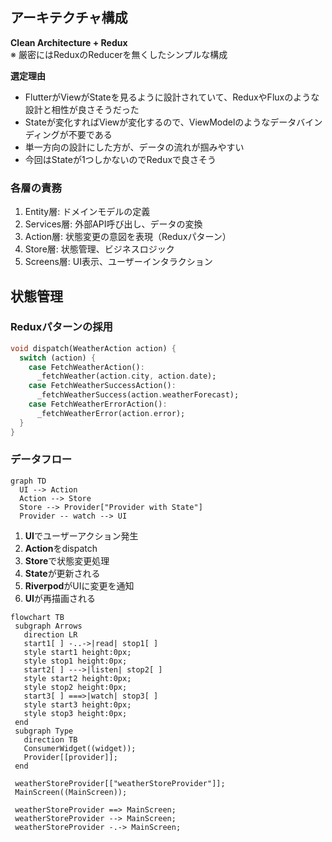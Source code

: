 ## アーキテクチャ構成
**Clean Architecture + Redux**  
※ 厳密にはReduxのReducerを無くしたシンプルな構成

**選定理由**
- FlutterがViewがStateを見るように設計されていて、ReduxやFluxのような設計と相性が良さそうだった
- Stateが変化すればViewが変化するので、ViewModelのようなデータバインディングが不要である
- 単一方向の設計にした方が、データの流れが掴みやすい
- 今回はStateが1つしかないのでReduxで良さそう

### 各層の責務
 1. Entity層: ドメインモデルの定義
 2. Services層: 外部API呼び出し、データの変換
 3. Action層: 状態変更の意図を表現（Reduxパターン）
 4. Store層: 状態管理、ビジネスロジック
 5. Screens層: UI表示、ユーザーインタラクション

## 状態管理
### Reduxパターンの採用
```dart
void dispatch(WeatherAction action) {
  switch (action) {
    case FetchWeatherAction():
      _fetchWeather(action.city, action.date);
    case FetchWeatherSuccessAction():
      _fetchWeatherSuccess(action.weatherForecast);
    case FetchWeatherErrorAction():
      _fetchWeatherError(action.error);
  }
}
```

### データフロー
```mermaid
graph TD
  UI --> Action
  Action --> Store
  Store --> Provider["Provider with State"]
  Provider -- watch --> UI
```

1. **UI**でユーザーアクション発生
2. **Action**をdispatch
3. **Store**で状態変更処理
4. **State**が更新される
5. **Riverpod**がUIに変更を通知
6. **UI**が再描画される

 ```mermaid
flowchart TB
  subgraph Arrows
    direction LR
    start1[ ] -..->|read| stop1[ ]
    style start1 height:0px;
    style stop1 height:0px;
    start2[ ] --->|listen| stop2[ ]
    style start2 height:0px;
    style stop2 height:0px;
    start3[ ] ===>|watch| stop3[ ]
    style start3 height:0px;
    style stop3 height:0px;
  end
  subgraph Type
    direction TB
    ConsumerWidget((widget));
    Provider[[provider]];
  end

  weatherStoreProvider[["weatherStoreProvider"]];
  MainScreen((MainScreen));

  weatherStoreProvider ==> MainScreen;
  weatherStoreProvider --> MainScreen;
  weatherStoreProvider -.-> MainScreen;
```